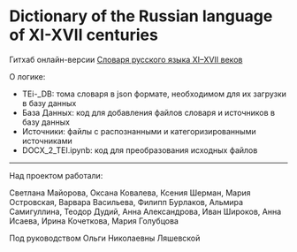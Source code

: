 # Dictionary of the Russian language of XI-XVII centuries

Гитхаб онлайн-версии [Словаря русского языка XI–XVII веков](http://127.0.0.1:15555)

О логике:
- TEi-_DB: тома словаря в json формате, необходимом для их загрузки в базу данных
- База Данных: код для добавления файлов словаря и источников в базу данных
- Источники: файлы с распознанными и категоризированными источниками
- DOCX_2_TEI.ipynb: код для преобразования исходных файлов

---

Над проектом работали:

Светлана Майорова, Оксана Ковалева, Ксения Шерман, Мария Островская, Варвара Васильева, Филипп Бурлаков, Альмира Самигуллина, Теодор Дудий, Анна Александрова, Иван Широков, Анна Исаева, Ирина Кочеткова, Мария Голубцова

Под руководством Ольги Николаевны Ляшевской
